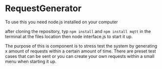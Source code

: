 # RequestGenerator

To use this you need node.js installed on your computer

after cloning the repository, typ `npm install` and `npm install mqtt` in the terminal at the files location then node interface.js to start it up.

The purpose of this is component is to stress test the system by generating x amount of requests within a certain amount of time.
There are preset test cases that can be sent or you can create your own requests within a small menu when starting it up.

